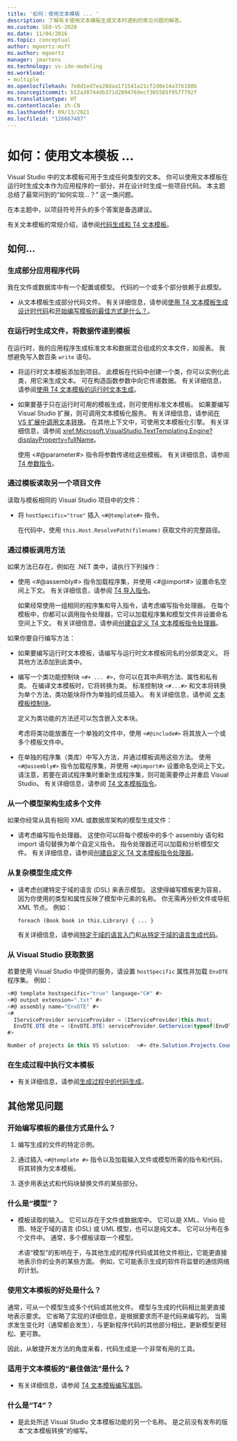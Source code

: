 ```yaml
---
title: '如何：使用文本模板 ... '
description: 了解有关使用文本模板生成文本时遇到的常见问题的解答。
ms.custom: SEO-VS-2020
ms.date: 11/04/2016
ms.topic: conceptual
author: mgoertz-msft
ms.author: mgoertz
manager: jmartens
ms.technology: vs-ide-modeling
ms.workload:
- multiple
ms.openlocfilehash: 7e8d1ed7ea20daa171541a21cf2d0e14a376180b
ms.sourcegitcommit: b12a38744db371d2894769ecf305585f9577792f
ms.translationtype: HT
ms.contentlocale: zh-CN
ms.lasthandoff: 09/13/2021
ms.locfileid: "126667487"
---
```

# <a name="how-to--with-text-templates"></a>如何：使用文本模板 ... 
Visual Studio 中的文本模板可用于生成任何类型的文本。 你可以使用文本模板在运行时生成文本作为应用程序的一部分，并在设计时生成一些项目代码。 本主题总结了最常问到的“如何实现…？” 这一类问题。

 在本主题中，以项目符号开头的多个答案是备选建议。

 有关文本模板的常规介绍，请参阅[代码生成和 T4 文本模板](../modeling/code-generation-and-t4-text-templates.md)。

## <a name="how-to-"></a>如何…

### <a name="generate-part-of-my-application-code"></a>生成部分应用程序代码
 我在文件或数据库中有一个配置或模型。 代码的一个或多个部分依赖于此模型。

- 从文本模板生成部分代码文件。 有关详细信息，请参阅[使用 T4 文本模板生成设计时代码](../modeling/design-time-code-generation-by-using-t4-text-templates.md)和[开始编写模板的最佳方式是什么？](#starting)。

### <a name="generate-files-at-run-time-passing-data-into-the-template"></a>在运行时生成文件，将数据传递到模板
 在运行时，我的应用程序生成标准文本和数据混合组成的文本文件，如报表。 我想避免写入数百条 `write` 语句。

- 将运行时文本模板添加到项目。 此模板在代码中创建一个类，你可以实例化此类，用它来生成文本。 可在构造函数参数中向它传递数据。 有关详细信息，请参阅[使用 T4 文本模板的运行时文本生成](../modeling/run-time-text-generation-with-t4-text-templates.md)。

- 如果要基于只在运行时可用的模板生成，则可使用标准文本模板。 如果要编写 Visual Studio 扩展，则可调用文本模板化服务。 有关详细信息，请参阅[在 VS 扩展中调用文本转换](../modeling/invoking-text-transformation-in-a-vs-extension.md)。 在其他上下文中，可使用文本模板化引擎。 有关详细信息，请参阅 <xref:Microsoft.VisualStudio.TextTemplating.Engine?displayProperty=fullName>。

     使用 \<#@parameter#> 指令将参数传递给这些模板。 有关详细信息，请参阅 [T4 参数指令](../modeling/t4-parameter-directive.md)。

### <a name="read-another-project-file-from-a-template"></a>通过模板读取另一个项目文件
 读取与模板相同的 Visual Studio 项目中的文件：

- 将 `hostSpecific="true"` 插入 `<#@template#>` 指令。

     在代码中，使用 `this.Host.ResolvePath(filename)` 获取文件的完整路径。

### <a name="invoke-methods-from-a-template"></a>通过模板调用方法

如果方法已存在，例如在 .NET 类中，请执行下列操作：

- 使用 \<#@assembly#> 指令加载程序集，并使用 \<#@import#> 设置命名空间上下文。 有关详细信息，请参阅 [T4 导入指令](../modeling/t4-import-directive.md)。

   如果经常使用一组相同的程序集和导入指令，请考虑编写指令处理器。 在每个模板中，你都可以调用指令处理器，它可以加载程序集和模型文件并设置命名空间上下文。 有关详细信息，请参阅[创建自定义 T4 文本模板指令处理器](../modeling/creating-custom-t4-text-template-directive-processors.md)。

如果你要自行编写方法：

- 如果要编写运行时文本模板，请编写与运行时文本模板同名的分部类定义。 将其他方法添加到此类中。

- 编写一个类功能控制块 `<#+ ... #>`，你可以在其中声明方法、属性和私有类。 在编译文本模板时，它将转换为类。 标准控制块 `<#...#>` 和文本将转换为单个方法，类功能块将作为单独的成员插入。 有关详细信息，请参阅 [文本模板控制块](../modeling/text-template-control-blocks.md)。

   定义为类功能的方法还可以包含嵌入文本块。

   考虑将类功能放置在一个单独的文件中，使用 `<#@include#>` 将其放入一个或多个模板文件中。

- 在单独的程序集（类库）中写入方法，并通过模板调用这些方法。 使用 `<#@assembly#>` 指令加载程序集，并使用 `<#@import#>` 设置命名空间上下文。 请注意，若要在调试程序集时重新生成程序集，则可能需要停止并重启 Visual Studio。 有关详细信息，请参阅 [T4 文本模板指令](../modeling/t4-text-template-directives.md)。

### <a name="generate-many-files-from-one-model-schema"></a>从一个模型架构生成多个文件
 如果你经常从具有相同 XML 或数据库架构的模型生成文件：

- 请考虑编写指令处理器。 这使你可以将每个模板中的多个 assembly 语句和 import 语句替换为单个自定义指令。 指令处理器还可以加载和分析模型文件。 有关详细信息，请参阅[创建自定义 T4 文本模板指令处理器](../modeling/creating-custom-t4-text-template-directive-processors.md)。

### <a name="generate-files-from-a-complex-model"></a>从复杂模型生成文件

- 请考虑创建特定于域的语言 (DSL) 来表示模型。 这使得编写模板更为容易，因为你使用的类型和属性反映了模型中元素的名称。 你无需再分析文件或导航 XML 节点。 例如：

     `foreach (Book book in this.Library) { ... }`

     有关详细信息，请参阅[特定于域的语言入门](../modeling/getting-started-with-domain-specific-languages.md)和[从特定于域的语言生成代码](../modeling/generating-code-from-a-domain-specific-language.md)。

### <a name="get-data-from-visual-studio"></a>从 Visual Studio 获取数据
 若要使用 Visual Studio 中提供的服务，请设置 `hostSpecific` 属性并加载 `EnvDTE` 程序集。 例如：

```csharp
<#@ template hostspecific="true" language="C#" #>
<#@ output extension=".txt" #>
<#@ assembly name="EnvDTE" #>
<#
  IServiceProvider serviceProvider = (IServiceProvider)this.Host;
  EnvDTE.DTE dte = (EnvDTE.DTE) serviceProvider.GetService(typeof(EnvDTE.DTE));
#>

Number of projects in this VS solution:  <#= dte.Solution.Projects.Count #>
```

### <a name="execute-text-templates-in-the-build-process"></a>在生成过程中执行文本模板

- 有关详细信息，请参阅[生成过程中的代码生成](../modeling/code-generation-in-a-build-process.md)。

## <a name="more-general-questions"></a>其他常见问题

### <a name="what-is-the-best-way-to-start-writing-a-text-template"></a><a name="starting"></a> 开始编写模板的最佳方式是什么？

1. 编写生成的文件的特定示例。

2. 通过插入 `<#@template #>` 指令以及加载输入文件或模型所需的指令和代码，将其转换为文本模板。

3. 逐步用表达式和代码块替换文件的某些部分。

### <a name="what-is-a-model"></a>什么是“模型”？

- 模板读取的输入。 它可以存在于文件或数据库中。 它可以是 XML、Visio 绘图、特定于域的语言 (DSL) 或 UML 模型，也可以是纯文本。 它可以分布在多个文件中。 通常，多个模板读取一个模型。

     术语“模型”的影响在于，与其他生成的程序代码或其他文件相比，它能更直接地表示你的业务的某些方面。 例如，它可能表示生成的软件将监督的通信网络的计划。

### <a name="what-is-the-benefit-of-using-text-templates"></a>使用文本模板的好处是什么？
 通常，可从一个模型生成多个代码或其他文件。 模型与生成的代码相比能更直接地表示要求。 它省略了实现的详细信息，是根据要求而不是代码来编写的。 当需求发生变化时（通常都会发生），与更新程序代码的其他部分相比，更新模型更轻松、更可靠。

 因此，从敏捷开发方法的角度来看，代码生成是一个非常有用的工具。

### <a name="what-best-practices-are-there-for-text-templates"></a>适用于文本模板的“最佳做法”是什么？

- 有关详细信息，请参阅 [T4 文本模板编写准则](../modeling/guidelines-for-writing-t4-text-templates.md)。

### <a name="what-is-t4"></a>什么是“T4”？

- 是此处所述 Visual Studio 文本模板功能的另一个名称。 是之前没有发布的版本“文本模板转换”的缩写。
